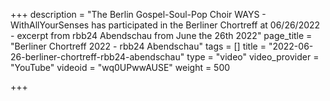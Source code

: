 +++
description = "The Berlin Gospel-Soul-Pop Choir WAYS - WithAllYourSenses has participated in the Berliner Chortreff at 06/26/2022 - excerpt from rbb24 Abendschau from June the 26th 2022"
page_title = "Berliner Chortreff 2022 - rbb24 Abendschau"
tags = []
title = "2022-06-26-berliner-chortreff-rbb24-abendschau"
type = "video"
video_provider = "YouTube"
videoid = "wq0UPwwAUSE"
weight = 500

+++
